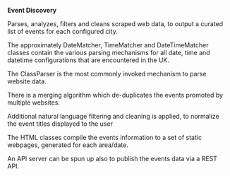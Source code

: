 **Event Discovery**

Parses, analyzes, filters and cleans scraped web data, to output a curated list of events for each configured city. 

The approximately DateMatcher, TimeMatcher and DateTimeMatcher classes contain the various parsing mechanisms for all date, time and datetime configurations that are encountered in the UK. 

The ClassParser is the most commonly invoked mechanism to parse website data. 

There is a merging algorithm which de-duplicates the events promoted by multiple websites.

Additional natural language filtering and cleaning is applied, to normalize the event titles displayed to the user

The HTML classes compile the events information to a set of static webpages, generated for each area/date. 

An API server can be spun up also to publish the events data via a REST API.  
